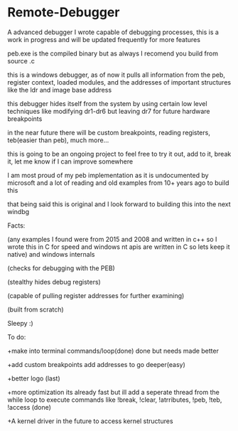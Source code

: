 # Remote-Debugger
A advanced debugger I wrote capable of debugging processes, this is a work in progress and will be updated frequently for more features

peb.exe is the compiled binary but as always I recomend you build from source .c

this is a windows debugger, as of now it pulls all information from the peb, register context, loaded modules, and the addresses of important structures like the ldr and image base address

this debugger hides itself from the system by using certain low level techniques like modifying dr1-dr6 but leaving dr7 for future hardware breakpoints

in the near future there will be custom breakpoints, reading registers, teb(easier than peb), much more...

this is going to be an ongoing project to feel free to try it out, add to it, break it, let me know if I can improve somewhere

I am most proud of my peb implementation as it is undocumented by microsoft and a lot of reading and old examples from 10+ years ago to build this

that being said this is original and I look forward to building this into the next windbg

Facts:

(any examples I found were from 2015 and 2008 and written in c++ so I wrote this in C for speed and windows nt apis are written in C so lets keep it native) and windows internals

(checks for debugging with the PEB)

(stealthy hides debug registers)

(capable of pulling register addresses for further examining)

(built from scratch)

Sleepy :)

To do: 

+make into terminal commands/loop(done) done but needs made better

+add custom breakpoints add addresses to go deeper(easy)

+better logo (last)

+more optimization its already fast but ill add a seperate thread from the while loop to execute commands like !break, !clear, !atrributes, !peb, !teb, !access (done)

+A kernel driver in the future to access kernel structures
